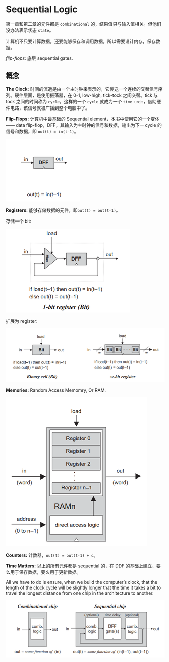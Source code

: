 ﻿# Sequential Logic

第一章和第二章的元件都是 `combinational` 的，结果值只与输入值相关。但他们没办法表示状态 `state`。

计算机不只要计算数据，还要能够保存和调用数据，所以需要设计内存，保存数据。

*flip-flops*: 底层 sequential gates.

## 概念

**The Clock:** 时间的流逝是由一个主时钟来表示的，它传送一个连续的交替信号序列。硬件层面，是使用振荡器，在 0-1, low-high, tick-tock 之间交替。tick 与 tock 之间的时间称为 `cycle`，这样的一个 `cycle` 就成为一个 `time unit`，借助硬件电路，该信号就被广播到整个电脑中了。

**Flip-Flops:** 计算机中最基础的 Sequential element，本书中使用它的一个变体 —— data flip-flop，DFF，其输入为主时钟的信号和数据，输出为下一 cycle 的信号和数据，即 `out(t) = in(t-1)`。

![flip-flop](images/flip-flop.png)  

**Registers:** 能够存储数据的元件，即`out(t) = out(t-1)`。

存储一个 bit:

![one bit](images/bit.png)

扩展为 register:

![register](images/register.png)  

**Memories:** Random Access Memomry, Or RAM.

![RAM](images/RAM.png)  

**Counters:** 计数器，`out(t) = out(t-1) + c`。

**Time Matters:** 以上的所有元件都是 sequential 的，在 DDF 的基础上建立，要么用于保存数据，要么用于更新数据。

All we have to do is ensure, when we build the computer’s clock, that the length of the clock cycle will be slightly longer that the time it takes a bit to travel the longest distance from one chip in the architecture to another.

![difference](images/difference.png)  
